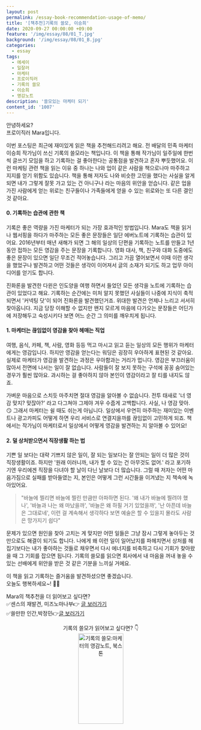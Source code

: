 ```yaml
---
layout: post
permalink: /essay-book-recommendation-usage-of-memo/
title: '[책추천]기록의 쓸모, 이승희'
date: 2020-09-27 00:00:00 +09:00
feature: '/img/essay/08/01_T.jpg'
background: '/img/essay/08/01_B.jpg'
categories:
  - essay
tags:
  - 에세이
  - 일잘러
  - 마케터
  - 프로이직러
  - 기록의 쓸모
  - 이승희
  - 영감노트
description: '쓸모있는 마케터 되기'
content_id: '1007'
---
```


안녕하세요?<br>프로이직러 Mara입니다.

이번 포스팅은 최근에 재미있게 읽은 책을 추천해드리려고 해요. 전 배달의 민족 마케터 이승희 작가님이 쓰신 기록의 쓸모라는 책입니다. 이 책을 통해 작가님이 일주일에 한번씩 글쓰기 모임을 하고 기록하는 걸 좋아한다는 공통점을 발견하고 혼자 뿌듯했어요.  이런 마케팅 관련 책을 읽는 이유 중 하나는 나와 업이 같은 사람을 책으로나마 마주하고 지지를 얻기 위함도 있습니다. 책을 통해 저자도 나와 비슷한 고민을 했다는 사실을 알게 되면 내가 그렇게 잘못 가고 있는 건 아니구나 라는 마음의 위안을 얻습니다. 같은 업을 가진 사람에게 얻는 위로는 친구들이나 가족들에게 얻을 수 있는 위로와는 또 다른 결인것 같아요.

#### 0. 기록하는 습관에 관한 책

기록은 좋은 역량을 가진 마케터가 되는 가장 효과적인 방법입니다. Mara도 책을 읽거나 웹서핑을 하다가 마주하는 모든 좋은 문장들은 일단 에버노트에 기록하는 습관이 있어요. 2016년부터 매년 새해가 되면 그 해의 일상의 단편을 기록하는 노트를 만들고 1년 동안 접하는 모든 영감을 주는 문장을 기록합니다. 영화 대사, 책, 친구와 대화 도중에도 좋은 문장이 있으면 일단 무조건 적어놓습니다. 그리고 가끔 열어보면서 이때 이런 생각을 했었구나 발견하고 어떤 것들은 생각이 이어져서 글의 소재가 되기도 하고 업무 아이디어를 얻기도 합니다.<br>

진화론을 발견한 다윈은 인도양을 여행 하면서 들었던 모든 생각을 노트에 기록하는 습관이 있었다고 해요. 기록하는 순간에는 미처 알지 못했던 사실들이 나중에 지식이 축적되면서 '커넥팅 닷'이 되어 진화론을 발견했던거죠. 위대한 발견은 언제나 느리고 서서히 찾아옵니다. 지금 당장 이해할 수 없지만 왠지 모르게 마음에 다가오는 문장들은 어딘가에 저장해두고 숙성시키다 보면 어느 순간 그 의미를 깨우치게 됩니다.

#### 1. 마케터는 끊임없이 영감을 찾아 헤매는 직업

여행, 음식, 카페, 책, 사람, 영화 등등 먹고 마시고 읽고 듣는 일상의 모든 행위가 마케터에게는 영감입니다. 하지만 영감을 얻는다는 워딩은 굉장히 우아하게 표현된 것 같아요. 실제로 마케터가 영감을 발견하는 과정은 우아함과는 거리가 멉니다. 영감은 부끄러움이 많아서 전면에 나서는 일이 잘 없습니다. 사람들이 잘 보지 못하는 구석에 꽁꽁 숨어있는 경우가 훨씬 많아요. 과시하는 걸 좋아하지 않아 본인이 영감이라고 잘 티를 내지도 않죠. <br>

가벼운 마음으로 스치듯 마주치면 절대 영감을 알아볼 수 없습니다. 전투 태새로 '너 영감 맞지? 맞잖아?' 라고 다그쳐야 그제야 겨우 수줍게 고백합니다. 사실, 나 영감 맞아.😏  그래서 마케터는 쉴 때도 쉬는게 아닙니다. 일상에서 우연히 마주하는 재미있는 이벤트나 광고카피도 어떻게 하면 우리 서비스로 연결지을까를 끊임없이 고민하게 되죠. 책에서는 작가님이 마케터로서 일상에서 어떻게 영감을 발견하는 지 알아볼 수 있어요!

#### 2. 덜 상처받으면서 직장생활 하는 법

기쁜 일 보다는 대략 기쁘지 않은 일이, 잘 되는 일보다는 잘 안되는 일이 더 많은 것이 직장생활이죠. 하지만 '원래 이러니까, 내가 할 수 있는 건 아무것도 없어.' 라고 포기하기엔 우리에겐 직장을 다녀야 할 날이 다닌 날보다 더 많습니다. 그럴 때 저자는 어떤 마음가짐으로 실패를 받아들였는 지, 본인은 어떻게 그런 시간들을 이겨냈는 지 책속에 녹아있어요. <br>

> "바늘에 찔리면 바늘에 찔린 만큼만 아파하면 된다. '왜 내가 바늘에 찔려야 했나', '바늘과 나는 왜 마났을까', '바늘은 왜 하필 거기 있었을까', '난 아픈데 바늘은 그대로네', 이런 걸 계속해서 생각하다 보면 예술은 할 수 있을지 몰라도 사람은 망가지기 쉽다"

문제가 있으면 원인을 찾아 고치는 게 맞지만 어떤 일들은 그냥 잠시 그렇게 놓아두는 것만으로도 해결이 되기도 합니다.  나에게 왜 이런 일이 일어났지를 파헤치면서 상처를 헤집기보다는 내가 좋아하는 것들로 채우면서 다시 에너지를 비축하고 다시 기회가 찾아왔을 때 그 기회를 잡으면 됩니다. 기록의 쓸모를 읽으면 회사에서 내 마음을 꺼내 놓을 수 있는 선배에게 위안을 받은 것 같은 기분을 느끼실 거에요.

이 책을 읽고 기록하는 즐거움을 발견하셨으면 좋겠습니다.  <br>
오늘도 행복하세요~! 🙋‍♀️

Mara의 책추천을 더 읽어보고 싶다면?<br>
✅센스의 재발견, 미즈노마나부👉 [글 보러가기](https://mara.kim/book-recommendation-discovery-of-sense)<br>✅쓸만한 인간,박정민👉[글 보러가기](https://mara.kim/book-recommendation-usable-person/)

<center>기록의 쓸모가 읽어보고 싶다면? 👇</center>

<center><a href="https://coupa.ng/bKqz7P" target="_blank"><img src="https://static.coupangcdn.com/image/affiliate/banner/2a53febed0309c33e64884573c0dfee1@2x.jpg" alt="기록의 쓸모:마케터의 영감노트, 북스톤" width="120" height="240"></a></center>
